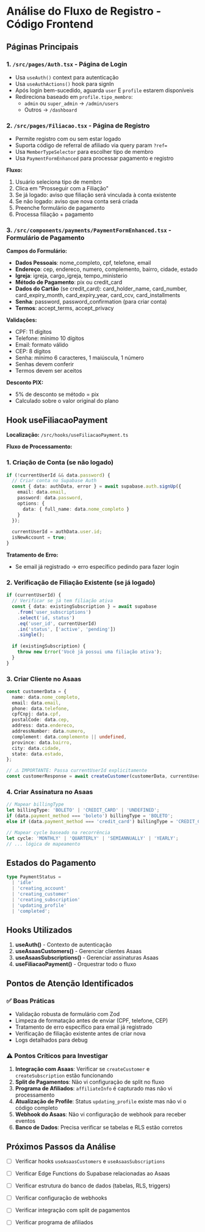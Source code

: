 # Análise do Fluxo de Registro - Código Frontend

## Páginas Principais

### 1. `/src/pages/Auth.tsx` - Página de Login
- Usa `useAuth()` context para autenticação
- Usa `useAuthActions()` hook para signIn
- Após login bem-sucedido, aguarda `user` E `profile` estarem disponíveis
- Redireciona baseado em `profile.tipo_membro`:
  - `admin` ou `super_admin` → `/admin/users`
  - Outros → `/dashboard`

### 2. `/src/pages/Filiacao.tsx` - Página de Registro
- Permite registro com ou sem estar logado
- Suporta código de referral de afiliado via query param `?ref=`
- Usa `MemberTypeSelector` para escolher tipo de membro
- Usa `PaymentFormEnhanced` para processar pagamento e registro

**Fluxo:**
1. Usuário seleciona tipo de membro
2. Clica em "Prosseguir com a Filiação"
3. Se já logado: aviso que filiação será vinculada à conta existente
4. Se não logado: aviso que nova conta será criada
5. Preenche formulário de pagamento
6. Processa filiação + pagamento

### 3. `/src/components/payments/PaymentFormEnhanced.tsx` - Formulário de Pagamento

**Campos do Formulário:**
- **Dados Pessoais**: nome_completo, cpf, telefone, email
- **Endereço**: cep, endereco, numero, complemento, bairro, cidade, estado
- **Igreja**: igreja, cargo_igreja, tempo_ministerio
- **Método de Pagamento**: pix ou credit_card
- **Dados do Cartão** (se credit_card): card_holder_name, card_number, card_expiry_month, card_expiry_year, card_ccv, card_installments
- **Senha**: password, password_confirmation (para criar conta)
- **Termos**: accept_terms, accept_privacy

**Validações:**
- CPF: 11 dígitos
- Telefone: mínimo 10 dígitos
- Email: formato válido
- CEP: 8 dígitos
- Senha: mínimo 6 caracteres, 1 maiúscula, 1 número
- Senhas devem conferir
- Termos devem ser aceitos

**Desconto PIX:**
- 5% de desconto se método = pix
- Calculado sobre o valor original do plano

## Hook useFiliacaoPayment

**Localização:** `/src/hooks/useFiliacaoPayment.ts`

**Fluxo de Processamento:**

### 1. Criação de Conta (se não logado)
```typescript
if (!currentUserId && data.password) {
  // Criar conta no Supabase Auth
  const { data: authData, error } = await supabase.auth.signUp({
    email: data.email,
    password: data.password,
    options: {
      data: { full_name: data.nome_completo }
    }
  });
  
  currentUserId = authData.user.id;
  isNewAccount = true;
}
```

**Tratamento de Erro:**
- Se email já registrado → erro específico pedindo para fazer login

### 2. Verificação de Filiação Existente (se já logado)
```typescript
if (currentUserId) {
  // Verificar se já tem filiação ativa
  const { data: existingSubscription } = await supabase
    .from('user_subscriptions')
    .select('id, status')
    .eq('user_id', currentUserId)
    .in('status', ['active', 'pending'])
    .single();
    
  if (existingSubscription) {
    throw new Error('Você já possui uma filiação ativa');
  }
}
```

### 3. Criar Cliente no Asaas
```typescript
const customerData = {
  name: data.nome_completo,
  email: data.email,
  phone: data.telefone,
  cpfCnpj: data.cpf,
  postalCode: data.cep,
  address: data.endereco,
  addressNumber: data.numero,
  complement: data.complemento || undefined,
  province: data.bairro,
  city: data.cidade,
  state: data.estado,
};

// ⚠️ IMPORTANTE: Passa currentUserId explicitamente
const customerResponse = await createCustomer(customerData, currentUserId);
```

### 4. Criar Assinatura no Asaas
```typescript
// Mapear billingType
let billingType: 'BOLETO' | 'CREDIT_CARD' | 'UNDEFINED';
if (data.payment_method === 'boleto') billingType = 'BOLETO';
else if (data.payment_method === 'credit_card') billingType = 'CREDIT_CARD';

// Mapear cycle baseado na recorrência
let cycle: 'MONTHLY' | 'QUARTERLY' | 'SEMIANNUALLY' | 'YEARLY';
// ... lógica de mapeamento
```

## Estados do Pagamento

```typescript
type PaymentStatus = 
  | 'idle' 
  | 'creating_account' 
  | 'creating_customer' 
  | 'creating_subscription' 
  | 'updating_profile' 
  | 'completed';
```

## Hooks Utilizados

1. **useAuth()** - Contexto de autenticação
2. **useAsaasCustomers()** - Gerenciar clientes Asaas
3. **useAsaasSubscriptions()** - Gerenciar assinaturas Asaas
4. **useFiliacaoPayment()** - Orquestrar todo o fluxo

## Pontos de Atenção Identificados

### ✅ Boas Práticas
- Validação robusta de formulário com Zod
- Limpeza de formatação antes de enviar (CPF, telefone, CEP)
- Tratamento de erro específico para email já registrado
- Verificação de filiação existente antes de criar nova
- Logs detalhados para debug

### ⚠️ Pontos Críticos para Investigar
1. **Integração com Asaas**: Verificar se `createCustomer` e `createSubscription` estão funcionando
2. **Split de Pagamentos**: Não vi configuração de split no fluxo
3. **Programa de Afiliados**: `affiliateInfo` é capturado mas não vi processamento
4. **Atualização de Profile**: Status `updating_profile` existe mas não vi o código completo
5. **Webhook do Asaas**: Não vi configuração de webhook para receber eventos
6. **Banco de Dados**: Precisa verificar se tabelas e RLS estão corretos

## Próximos Passos da Análise
- [ ] Verificar hooks `useAsaasCustomers` e `useAsaasSubscriptions`
- [ ] Verificar Edge Functions do Supabase relacionadas ao Asaas
- [ ] Verificar estrutura do banco de dados (tabelas, RLS, triggers)
- [ ] Verificar configuração de webhooks
- [ ] Verificar integração com split de pagamentos
- [ ] Verificar programa de afiliados

